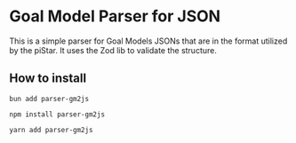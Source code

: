 # Goal Model Parser for JSON

This is a simple parser for Goal Models JSONs that are in the format utilized by the piStar. It uses the Zod lib to validate the structure.

## How to install
```
bun add parser-gm2js
```
```
npm install parser-gm2js
```
```
yarn add parser-gm2js
```
